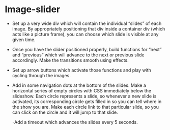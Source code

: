 # Image-slider

-   Set up a very wide div which will contain the individual “slides” of each image. By appropriately positioning that div inside a container div (which acts like a picture frame), you can choose which slide is visible at any given time.

-   Once you have the slider positioned properly, build functions for “next” and “previous” which will advance to the next or previous slide accordingly. Make the transitions smooth using effects.

-   Set up arrow buttons which activate those functions and play with cycling through the images.

-   Add in some navigation dots at the bottom of the slides. Make a horizontal series of empty circles with CSS immediately below the slideshow. Each circle represents a slide, so whenever a new slide is activated, its corresponding circle gets filled in so you can tell where in the show you are. Make each circle link to that particular slide, so you can click on the circle and it will jump to that slide.

    -Add a timeout which advances the slides every 5 seconds.